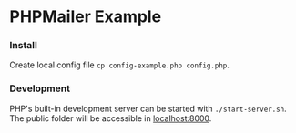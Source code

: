 PHPMailer Example
=================


### Install

Create local config file `cp config-example.php config.php`.


### Development

PHP's built-in development server can be started with `./start-server.sh`.
The public folder will be accessible in [localhost:8000](http://localhost:8000).
